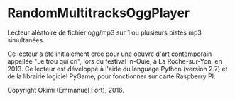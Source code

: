 # RandomMultitracksOggPlayer
Lecteur aléatoire de fichier ogg/mp3 sur 1 ou plusieurs pistes mp3 simultanées.

Ce lecteur a été initialement crée pour une oeuvre d'art contemporain appellée "Le trou qui cri", lors du festival In-Ouïe, à La Roche-sur-Yon, en 2013.
Ce lecteur est développé à l'aide du language Python (version 2.7) et de la librairie logiciel PyGame, pour fonctionner sur carte Raspberry PI.

Copyright Okimi (Emmanuel Fort), 2016.
